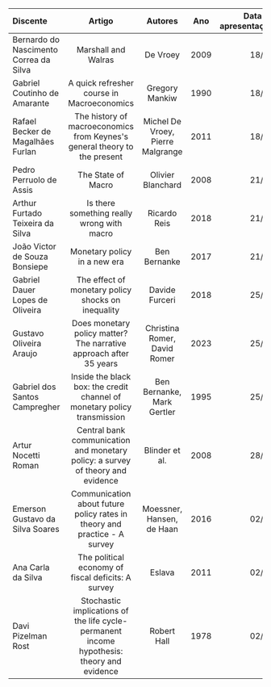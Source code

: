 | Discente | Artigo | Autores | Ano | Data de apresentação |
| :--- | :---: | :---: | :---: | ---: |
| Bernardo do Nascimento Correa da Silva | Marshall and Walras | De Vroey | 2009 | 18/06 |
| Gabriel Coutinho de Amarante | A quick refresher course in Macroeconomics | Gregory Mankiw | 1990 | 18/06 |
| Rafael Becker de Magalhães Furlan | The history of macroeconomics from Keynes's general theory to the present | Michel De Vroey, Pierre Malgrange | 2011 | 18/06 |
| Pedro Perruolo de Assis | The State of Macro | Olivier Blanchard | 2008 | 21/06 |
| Arthur Furtado Teixeira da Silva | Is there something really wrong with macro | Ricardo Reis | 2018 | 21/06 |
| João Victor de Souza Bonsiepe | Monetary policy in a new era | Ben Bernanke | 2017 | 21/06 |
| Gabriel Dauer Lopes de Oliveira |  The effect of monetary policy shocks on inequality | Davide Furceri | 2018 | 25/06 |
| Gustavo Oliveira Araujo | Does monetary policy matter? The narrative approach after 35 years | Christina Romer, David Romer | 2023 | 25/06 |
| Gabriel dos Santos Campregher  | Inside the black box: the credit channel of monetary policy transmission | Ben Bernanke, Mark Gertler | 1995 | 25/06 |
| Artur Nocetti Roman | Central bank communication and monetary policy: a survey of theory and evidence | Blinder et al. | 2008 | 28/06 |
| Emerson Gustavo da Silva Soares | Communication about future policy rates in theory and practice - A survey | Moessner, Hansen, de Haan | 2016 | 02/07 |
| Ana Carla da Silva | The political economy of fiscal deficits: A survey | Eslava | 2011 | 02/07 |
| Davi Pizelman Rost  | Stochastic implications of the life cycle-permanent income hypothesis: theory and evidence | Robert Hall | 1978 | 02/07 |
